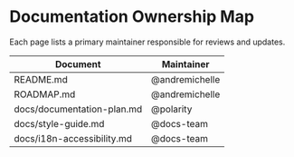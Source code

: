 # Documentation Ownership Map

Each page lists a primary maintainer responsible for reviews and updates.

| Document                   | Maintainer     |
| -------------------------- | -------------- |
| README.md                  | @andremichelle |
| ROADMAP.md                 | @andremichelle |
| docs/documentation-plan.md | @polarity      |
| docs/style-guide.md        | @docs-team     |
| docs/i18n-accessibility.md | @docs-team     |
